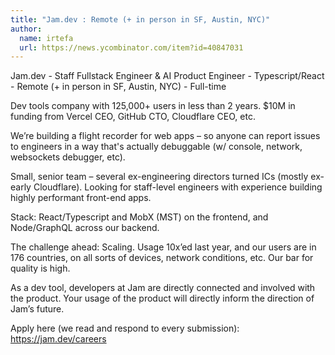 ```yaml
---
title: "Jam.dev : Remote (+ in person in SF, Austin, NYC)"
author:
  name: irtefa
  url: https://news.ycombinator.com/item?id=40847031
---
```

Jam.dev - Staff Fullstack Engineer &amp; AI Product Engineer - Typescript&#x2F;React - Remote (+ in person in SF, Austin, NYC) - Full-time

Dev tools company with 125,000+ users in less than 2 years. $10M in funding from Vercel CEO, GitHub CTO, Cloudflare CEO, etc.

We’re building a flight recorder for web apps – so anyone can report issues to engineers in a way that&#x27;s actually debuggable (w&#x2F; console, network, websockets debugger, etc).

Small, senior team – several ex-engineering directors turned ICs (mostly ex-early Cloudflare). Looking for staff-level engineers with experience building highly performant front-end apps.

Stack: React&#x2F;Typescript and MobX (MST) on the frontend, and Node&#x2F;GraphQL across our backend.

The challenge ahead: Scaling. Usage 10x’ed last year, and our users are in 176 countries, on all sorts of devices, network conditions, etc. Our bar for quality is high.

As a dev tool, developers at Jam are directly connected and involved with the product. Your usage of the product will directly inform the direction of Jam’s future.

Apply here (we read and respond to every submission): <a href="https:&#x2F;&#x2F;jam.dev&#x2F;careers" rel="nofollow">https:&#x2F;&#x2F;jam.dev&#x2F;careers</a>
